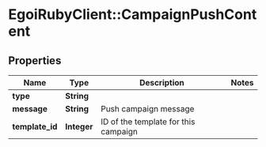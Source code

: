 # EgoiRubyClient::CampaignPushContent

## Properties
Name | Type | Description | Notes
------------ | ------------- | ------------- | -------------
**type** | **String** |  | 
**message** | **String** | Push campaign message | 
**template_id** | **Integer** | ID of the template for this campaign | 


